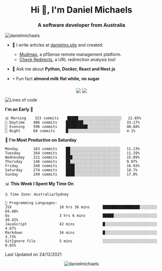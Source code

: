 <h1 align="center">Hi 👋, I'm Daniel Michaels</h1>
<h3 align="center">A software developer from Australia</h3>
<p align="left"> <img src="https://komarev.com/ghpvc/?username=danielmichaels" alt="danielmichaels" /> </p>

- 📝 I write articles at [danielms.site](https://danielms.site?ref=danielmichaels-github) and created:
    - [Mudmap](https://mudmap.io?ref=danielmichaels-github), a pfSense remote management platform.
    - [Check Redirects](https://www.check-redirects.com?ref=danielmichaels-github), a URL redirection analysis tool
- 💬 Ask me about **Python, Docker, React and Next.js**

- ⚡ Fun fact **almond milk flat white, no sugar**

<p align="center">
<a href="https://twitter.com/dansult" target="_blank"><img align="center" src="https://img.shields.io/badge/twitter-%231DA1F2.svg?&style=for-the-badge&logo=twitter&logoColor=white"></a>
<a href="https://linkedin.com/in/daniel-michaels" target="_blank"><img align="center" src="https://img.shields.io/badge/linkedin-%230077B5.svg?&style=for-the-badge&logo=linkedin&logoColor=white"></a>
</p>

<!--START_SECTION:waka-->
![Lines of code](https://img.shields.io/badge/From%20Hello%20World%20I%27ve%20Written--389%20lines%20of%20code-blue)

**I'm an Early 🐤** 

```text
🌞 Morning    323 commits    █████░░░░░░░░░░░░░░░░░░░░   22.05% 
🌆 Daytime    486 commits    ████████░░░░░░░░░░░░░░░░░   33.17% 
🌃 Evening    596 commits    ██████████░░░░░░░░░░░░░░░   40.68% 
🌙 Night      60 commits     █░░░░░░░░░░░░░░░░░░░░░░░░   4.1%

```
📅 **I'm Most Productive on Saturday** 

```text
Monday       163 commits    ██░░░░░░░░░░░░░░░░░░░░░░░   11.13% 
Tuesday      164 commits    ██░░░░░░░░░░░░░░░░░░░░░░░   11.19% 
Wednesday    221 commits    ███░░░░░░░░░░░░░░░░░░░░░░   15.09% 
Thursday     146 commits    ██░░░░░░░░░░░░░░░░░░░░░░░   9.97% 
Friday       248 commits    ████░░░░░░░░░░░░░░░░░░░░░   16.93% 
Saturday     274 commits    ████░░░░░░░░░░░░░░░░░░░░░   18.7% 
Sunday       249 commits    ████░░░░░░░░░░░░░░░░░░░░░   17.0%

```


📊 **This Week I Spent My Time On** 

```text
⌚︎ Time Zone: Australia/Sydney

💬 Programming Languages: 
JSX                      10 hrs 36 mins      █████████████████░░░░░░░░   69.48% 
Go                       3 hrs 6 mins        █████░░░░░░░░░░░░░░░░░░░░   20.42% 
JavaScript               42 mins             █░░░░░░░░░░░░░░░░░░░░░░░░   4.67% 
Markdown                 34 mins             █░░░░░░░░░░░░░░░░░░░░░░░░   3.73% 
GitIgnore file           5 mins              ░░░░░░░░░░░░░░░░░░░░░░░░░   0.65%

```


 Last Updated on 24/12/2021
<!--END_SECTION:waka-->

<p align="center"> <img src="https://github-readme-stats.vercel.app/api?username=danielmichaels&show_icons=true" alt="danielmichaels" /> </p>

